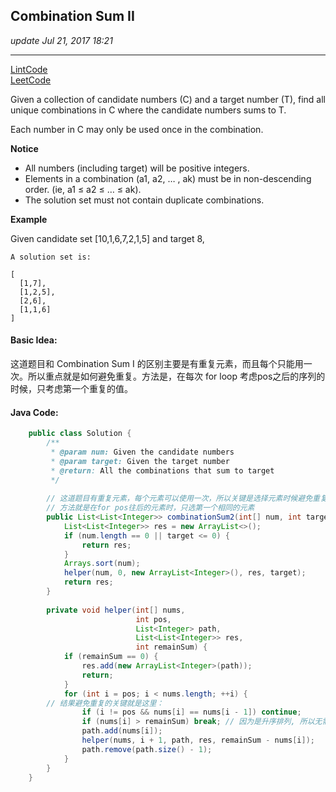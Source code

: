## Combination Sum II
_update Jul 21, 2017 18:21_

---
[LintCode](http://www.lintcode.com/en/problem/combination-sum-ii/)  
[LeetCode](https://leetcode.com/problems/combination-sum-ii/description/)


Given a collection of candidate numbers (C) and a target number (T), find all unique combinations in C where the candidate numbers sums to T.

Each number in C may only be used once in the combination.

**Notice**

*  All numbers (including target) will be positive integers.
*  Elements in a combination (a1, a2, … , ak) must be in non-descending order. (ie, a1 ≤ a2 ≤ … ≤ ak).
*  The solution set must not contain duplicate combinations.

**Example**    

Given candidate set [10,1,6,7,2,1,5] and target 8,
    
    A solution set is:
    
    [
      [1,7],
      [1,2,5],
      [2,6],
      [1,1,6]
    ]
    
#### Basic Idea:
这道题目和 Combination Sum I 的区别主要是有重复元素，而且每个只能用一次。所以重点就是如何避免重复。方法是，在每次 for loop 考虑pos之后的序列的时候，只考虑第一个重复的值。

#### Java Code:
```java
    public class Solution {
        /**
         * @param num: Given the candidate numbers
         * @param target: Given the target number
         * @return: All the combinations that sum to target
         */
         
        // 这道题目有重复元素，每个元素可以使用一次，所以关键是选择元素时候避免重复
        // 方法就是在for pos往后的元素时，只选第一个相同的元素
        public List<List<Integer>> combinationSum2(int[] num, int target) {
            List<List<Integer>> res = new ArrayList<>();
            if (num.length == 0 || target <= 0) {
                return res;
            }
            Arrays.sort(num);
            helper(num, 0, new ArrayList<Integer>(), res, target);
            return res;
        }
        
        private void helper(int[] nums, 
                            int pos, 
                            List<Integer> path, 
                            List<List<Integer>> res,
                            int remainSum) {
            if (remainSum == 0) {
                res.add(new ArrayList<Integer>(path));
                return;
            }          
            for (int i = pos; i < nums.length; ++i) {
        // 结果避免重复的关键就是这里：
                if (i != pos && nums[i] == nums[i - 1]) continue;
                if (nums[i] > remainSum) break; // 因为是升序排列, 所以无需继续
                path.add(nums[i]);
                helper(nums, i + 1, path, res, remainSum - nums[i]);
                path.remove(path.size() - 1);
            }
        }
    }
```
    
